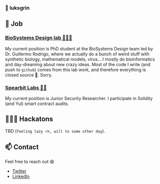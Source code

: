 ### 👹 luksgrin

<!--
**luksgrin/luksgrin** is a ✨ _special_ ✨ repository because its `README.md` (this file) appears on your GitHub profile.

Here are some ideas to get you started:

- 🔭 I’m currently working on ...
- 🌱 I’m currently learning ...
- 👯 I’m looking to collaborate on ...
- 🤔 I’m looking for help with ...
- 💬 Ask me about ...
- 📫 How to reach me: ...
- 😄 Pronouns: ...
- ⚡ Fun fact: ...
-->

## 🚀 Job

### [BioSystems Design lab 🦠➕➕](https://biosysdesign.csic.es/index.html)

My current position is PhD student at the BioSystems Design team led by Dr. Guillermo Rodrigo, where we actually do a bunch of weird stuff with synthetic biology, mathematical models, virus... I mostly do bioinformatics and day-dreaming about new crazy ideas. Most of the code I write (and push to `github`) comes from this lab work, and therefore everything is closed source 🤔. Sorry.

### [Spearbit Labs 🐱‍💻](https://spearbit.com/)

My current position is Junior Security Researcher.
I participate in Solidity (and Yul) smart contract audits.

## 👨🏻‍💻 Hackatons

TBD (`feeling lazy rn, will to some other day`).

## 📫 Contact

Feel free to reach out 😄

- [Twitter](https://twitter.com/Cryptonicle1)
- [LinkedIn](https://www.linkedin.com/in/lucas-goiriz-beltr%C3%A1n/)
